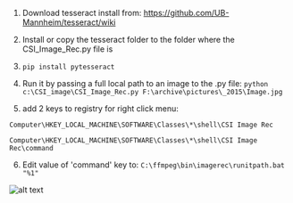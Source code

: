1. Download tesseract install from:
   https://github.com/UB-Mannheim/tesseract/wiki

2. Install or copy the tesseract folder to the folder where the CSI_Image_Rec.py file is
3. ```pip install pytesseract```

4. Run it by passing a full local path to an image to the .py file:
       ```python c:\CSI_image\CSI_Image_Rec.py F:\archive\pictures\_2015\Image.jpg```


5. add 2 keys to registry for right click menu:
 
```Computer\HKEY_LOCAL_MACHINE\SOFTWARE\Classes\*\shell\CSI Image Rec```

```Computer\HKEY_LOCAL_MACHINE\SOFTWARE\Classes\*\shell\CSI Image Rec\command```

6. Edit value of 'command' key to:
```C:\ffmpeg\bin\imagerec\runitpath.bat "%1"```


![alt text](https://raw.githubusercontent.com/n0x5/CSI-Image-Viewer-with-OCR/main/csi3.jpg)
